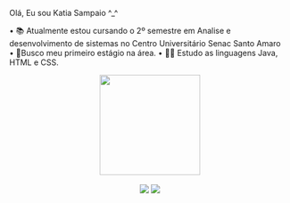 Olá, Eu sou Katia Sampaio ^_^

• 📚 Atualmente estou cursando o 2º semestre em Analise e desenvolvimento de sistemas no Centro Universitário Senac Santo Amaro  
• 🔭Busco meu primeiro estágio na área.
• 👩‍💻 Estudo as linguagens Java, HTML e CSS.


<div align="center">
  <a href="https://github.com/Dev-katiaS">
  <img height="180em" src="https://github-readme-stats.vercel.app/api?username=Dev-katiaS&show_icons=true&theme=dracula&include_all_commits=true&count_private=true"/>
  
  <div style="display: inline_block"><br>
  
   
</div>
  <a href="https://www.instagram.com/katya_sampaio/" target="_blank"><img src="https://img.shields.io/badge/-Instagram-%23E4405F?style=for-the-badge&logo=instagram&logoColor=white" target="_blank"></a>
  <a href = "mailto:katiadejesussampaio60@gmail.com"><img src="https://img.shields.io/badge/-Gmail-%23333?style=for-the-badge&logo=gmail&logoColor=white" target="_blank"></a>
 

